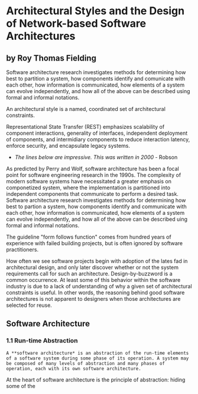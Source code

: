 # Architectural Styles and the Design of Network-based Software Architectures
## by Roy Thomas Fielding

Software architecture research investigates methods for determining how best to partition a system, how components identify and comunicate with each other, how information is communicated, how elements of a system can evolve independently, and how all of the above can be described using formal and informal notations. 

An architectural style is a named, coordinated set of architectural constraints.

Representational State Transfer (REST) emphasizes scalability of component interactions, generality of interfaces, independent deployment of components, and intermidiary components to reduce interaction latency, enforce security, and encapsulate legacy systems.

- *The lines below are impressive. This was written in 2000* - Robson

As predicted by Perry and Wolf, software architecture has been a focal point for software engineering research in the 1990s. The complexity of modern software systems have necessitated a greater emphasis on componetized system, where the implementation is partitioned into independent components that communicate to perform a desired task. Software architecture research investigates methods for determining how best to partion a system, how components identify and communicate with each other, how information is communicated, how elements of a system can evolve independently, and how all of the above can be described uing formal and informal notations.

The guideline "form follows function" comes from hundred years of experience with failed building projects, but is often ignored by software practitioners.

How often we see software projects begin with adoption of the lates fad in architectural design, and only later discover whether or not the system requirements call for such an architecture. Design-by-buzzword is a common occurrence. At least some of this behavior within the software industry is due to a lack of understanding of why a given set of architectural constraints is useful. In other words, the reasoning behind good software architectures is not apparent to designers when those architectures are selected for reuse.

## Software Architecture

### 1.1 Run-time Abstraction

    A **software architecture* is an abstraction of the run-time elements of a software system during some phase of its operation. A system may be composed of many levels of abstraction and many phases of operation, each with its own software architecture.

At the heart of software architecture is the principle of abstraction: hiding some of the 


